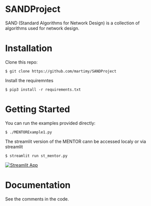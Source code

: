# SANDProject

SAND (Standard Algorithms for Network Design) is a collection of algorithms used for network design.

# Installation

Clone this repo:

```
$ git clone https://github.com/martimy/SANDProject
```

Install the requiremntes 

```
$ pip3 install -r requirements.txt
```

# Getting Started

You can run the examples provided directly:

```
$ ./MENTORExample1.py
```

The streamlit version of the MENTOR cann be accessed localy or via streamlit

```
$ streamlit run st_mentor.py
```

[![Streamlit App](https://static.streamlit.io/badges/streamlit_badge_black_white.svg)](https://mentor.streamlit.app/)


# Documentation
See the comments in the code.
